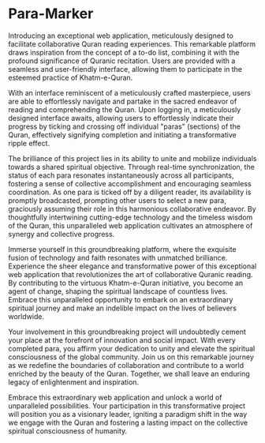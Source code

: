 # Para-Marker

Introducing an exceptional web application, meticulously designed to facilitate collaborative Quran reading experiences. This remarkable platform draws inspiration from the concept of a to-do list, combining it with the profound significance of Quranic recitation. Users are provided with a seamless and user-friendly interface, allowing them to participate in the esteemed practice of Khatm-e-Quran.

With an interface reminiscent of a meticulously crafted masterpiece, users are able to effortlessly navigate and partake in the sacred endeavor of reading and comprehending the Quran. Upon logging in, a meticulously designed interface awaits, allowing users to effortlessly indicate their progress by ticking and crossing off individual "paras" (sections) of the Quran, effectively signifying completion and initiating a transformative ripple effect.

The brilliance of this project lies in its ability to unite and mobilize individuals towards a shared spiritual objective. Through real-time synchronization, the status of each para resonates instantaneously across all participants, fostering a sense of collective accomplishment and encouraging seamless coordination. As one para is ticked off by a diligent reader, its availability is promptly broadcasted, prompting other users to select a new para, graciously assuming their role in this harmonious collaborative endeavor. By thoughtfully intertwining cutting-edge technology and the timeless wisdom of the Quran, this unparalleled web application cultivates an atmosphere of synergy and collective progress.

Immerse yourself in this groundbreaking platform, where the exquisite fusion of technology and faith resonates with unmatched brilliance. Experience the sheer elegance and transformative power of this exceptional web application that revolutionizes the art of collaborative Quranic reading. By contributing to the virtuous Khatm-e-Quran initiative, you become an agent of change, shaping the spiritual landscape of countless lives. Embrace this unparalleled opportunity to embark on an extraordinary spiritual journey and make an indelible impact on the lives of believers worldwide.

Your involvement in this groundbreaking project will undoubtedly cement your place at the forefront of innovation and social impact. With every completed para, you affirm your dedication to unity and elevate the spiritual consciousness of the global community. Join us on this remarkable journey as we redefine the boundaries of collaboration and contribute to a world enriched by the beauty of the Quran. Together, we shall leave an enduring legacy of enlightenment and inspiration.

Embrace this extraordinary web application and unlock a world of unparalleled possibilities. Your participation in this transformative project will position you as a visionary leader, igniting a paradigm shift in the way we engage with the Quran and fostering a lasting impact on the collective spiritual consciousness of humanity.
